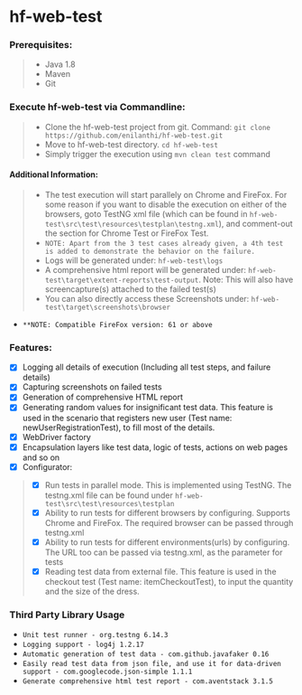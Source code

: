 # hf-web-test

### Prerequisites:
> - Java 1.8
> - Maven
> - Git

### Execute hf-web-test via Commandline:
> - Clone the hf-web-test project from git. 
>   Command: ```git clone https://github.com/enilanthi/hf-web-test.git```
> - Move to hf-web-test directory. ```cd hf-web-test```
> - Simply trigger the execution using ```mvn clean test``` command

#### Additional Information:
> - The test execution will start parallely on Chrome and FireFox. For some reason if you want to disable the execution on either of the browsers, goto TestNG xml file (which can be found in ```hf-web-test\src\test\resources\testplan\testng.xml```), and comment-out the section for Chrome Test or FireFox Test.
> - ```NOTE: Apart from the 3 test cases already given, a 4th test is added to demonstrate the behavior on the failure.```
> - Logs will be generated under: ```hf-web-test\logs```
> - A comprehensive html report will be generated under: ```hf-web-test\target\extent-reports\test-output```. Note: This will also have screencapture(s) attached to the failed test(s)
> - You can also directly access these Screenshots under: ```hf-web-test\target\screenshots\browser```
- ```**NOTE: Compatible FireFox version: 61 or above```

### Features:
- [x] Logging all details of execution (Including all test steps, and failure details)
- [x] Capturing screenshots on failed tests
- [x] Generation of comprehensive HTML report 
- [x] Generating random values for insignificant test data. This feature is used in the scenario that registers new user (Test name: newUserRegistrationTest), to fill most of the details.
- [x] WebDriver factory
- [x] Encapsulation layers like test data, logic of tests, actions on web pages and so on
- [x] Configurator:
> - [x] Run tests in parallel mode. This is implemented using TestNG. The testng.xml file can be found under ```hf-web-test\src\test\resources\testplan```
> - [x] Ability to run tests for different browsers by configuring. Supports Chrome and FireFox. The required browser can be passed through testng.xml
> - [x] Ability to run tests for different environments(urls) by configuring. The URL too can be passed via testng.xml, as the parameter for tests
> - [x] Reading test data from external file. This feature is used in the checkout test (Test name: itemCheckoutTest), to input the quantity and the size of the dress.

### Third Party Library Usage
- ```Unit test runner - org.testng 6.14.3```
- ```Logging support - log4j 1.2.17```
- ```Automatic generation of test data - com.github.javafaker 0.16```
- ```Easily read test data from json file, and use it for data-driven support - com.googlecode.json-simple 1.1.1```
- ```Generate comprehensive html test report - com.aventstack 3.1.5```
